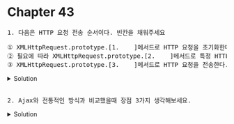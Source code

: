 # Chapter 43

<pre>1. 다음은 HTTP 요청 전송 순서이다. 빈칸을 채워주세요</pre>

<pre>① XMLHttpRequest.prototype.[1.    ]메서드로 HTTP 요청을 초기화한다.<br>② 필요에 따라 XMLHttpRequest.prototype.[2.    ]메서드로 특정 HTTP 요청의 헤더 값을 설정한다.<br>③ XMLHttpRequest.prototype.[3.    ]메서드로 HTTP 요청을 전송한다.</pre>

<details>
  <summary>Solution</summary>
  <strong>1. open 2. setRequestHeader 3. send</strong>
  <pre>1. open메서드는 서버에 전송할 HTTP 요청을 초기화한다.<br>2. setRequestHeader메서드는 특정 HTTP 요청의 헤더 값을 설정하며, 반드시 open 메서드를 호출한 이후에 호출해야 한다.<br>3. send메서드는 open메서드로 초기화된 HTTP요청을 서버에 전송한다.</pre>
</details>

<br>


<pre>2. Ajax와 전통적인 방식과 비교했을때 장점 3가지 생각해보세요.</pre>

<details>
  <summary>Solution</summary>
  <pre>1) 필요한 데이터만 서버로부터 전송받아서, 불필요한 데이터 통신이 발생하지 않는다.
2) 변경할 필요 없는 부분은 재렌더링을 하지 않기때문에, 화면 깜박이는 현상이 없다.
3) 클라이언트와 서버와의 통신이 비동기 방식으로 동작하기 때문에 블로킹이 발생하지않는다.</pre>
</details>

<br>
